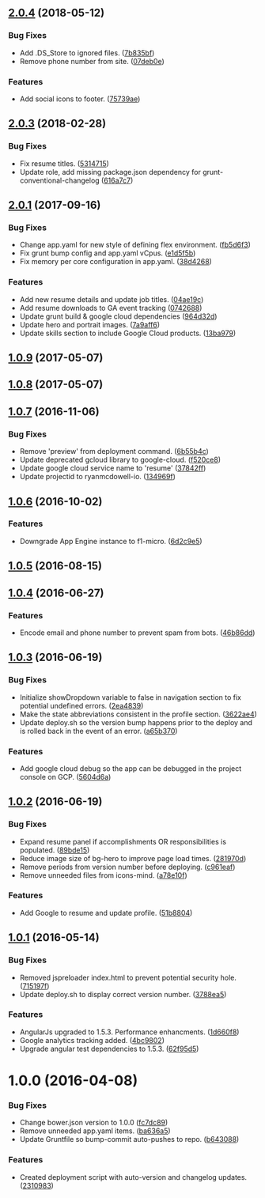 <a name="2.0.4"></a>
## [2.0.4](https://github.com/ryanmcdowell/resume/compare/v2.0.3...v2.0.4) (2018-05-12)


### Bug Fixes

* Add .DS_Store to ignored files. ([7b835bf](https://github.com/ryanmcdowell/resume/commit/7b835bf))
* Remove phone number from site. ([07deb0e](https://github.com/ryanmcdowell/resume/commit/07deb0e))


### Features

* Add social icons to footer. ([75739ae](https://github.com/ryanmcdowell/resume/commit/75739ae))



<a name="2.0.3"></a>
## [2.0.3](https://github.com/ryanmcdowell/resume/compare/v2.0.2...v2.0.3) (2018-02-28)


### Bug Fixes

* Fix resume titles. ([5314715](https://github.com/ryanmcdowell/resume/commit/5314715))
* Update role, add missing package.json dependency for grunt-conventional-changelog ([616a7c7](https://github.com/ryanmcdowell/resume/commit/616a7c7))



<a name="2.0.1"></a>
## [2.0.1](https://github.com/ryanmcdowell/resume/compare/v1.0.9...v2.0.1) (2017-09-16)


### Bug Fixes

* Change app.yaml for new style of defining flex environment. ([fb5d6f3](https://github.com/ryanmcdowell/resume/commit/fb5d6f3))
* Fix grunt bump config and app.yaml vCpus. ([e1d5f5b](https://github.com/ryanmcdowell/resume/commit/e1d5f5b))
* Fix memory per core configuration in app.yaml. ([38d4268](https://github.com/ryanmcdowell/resume/commit/38d4268))


### Features

* Add new resume details and update job titles. ([04ae19c](https://github.com/ryanmcdowell/resume/commit/04ae19c))
* Add resume downloads to GA event tracking ([0742688](https://github.com/ryanmcdowell/resume/commit/0742688))
* Update grunt build & google cloud dependencies ([964d32d](https://github.com/ryanmcdowell/resume/commit/964d32d))
* Update hero and portrait images. ([7a9aff6](https://github.com/ryanmcdowell/resume/commit/7a9aff6))
* Update skills section to include Google Cloud products. ([13ba979](https://github.com/ryanmcdowell/resume/commit/13ba979))



<a name="1.0.9"></a>
## [1.0.9](https://github.com/ryanmcdowell/resume/compare/v1.0.8...v1.0.9) (2017-05-07)



<a name="1.0.8"></a>
## [1.0.8](https://github.com/ryanmcdowell/resume/compare/v1.0.7...v1.0.8) (2017-05-07)



<a name="1.0.7"></a>
## [1.0.7](https://github.com/ryanmcdowell/resume/compare/v1.0.6...v1.0.7) (2016-11-06)


### Bug Fixes

* Remove 'preview' from deployment command. ([6b55b4c](https://github.com/ryanmcdowell/resume/commit/6b55b4c))
* Update deprecated gcloud library to google-cloud. ([f520ce8](https://github.com/ryanmcdowell/resume/commit/f520ce8))
* Update google cloud service name to 'resume' ([37842ff](https://github.com/ryanmcdowell/resume/commit/37842ff))
* Update projectid to ryanmcdowell-io. ([134969f](https://github.com/ryanmcdowell/resume/commit/134969f))



<a name="1.0.6"></a>
## [1.0.6](https://github.com/ryanmcdowell/resume/compare/v1.0.5...v1.0.6) (2016-10-02)


### Features

* Downgrade App Engine instance to f1-micro. ([6d2c9e5](https://github.com/ryanmcdowell/resume/commit/6d2c9e5))



<a name="1.0.5"></a>
## [1.0.5](https://github.com/ryanmcdowell/resume/compare/v1.0.4...v1.0.5) (2016-08-15)



<a name="1.0.4"></a>
## [1.0.4](https://github.com/ryanmcdowell/resume/compare/v1.0.3...v1.0.4) (2016-06-27)


### Features

* Encode email and phone number to prevent spam from bots. ([46b86dd](https://github.com/ryanmcdowell/resume/commit/46b86dd))



<a name="1.0.3"></a>
## [1.0.3](https://github.com/ryanmcdowell/resume/compare/v1.0.2...v1.0.3) (2016-06-19)


### Bug Fixes

* Initialize showDropdown variable to false in navigation section to fix potential undefined errors. ([2ea4839](https://github.com/ryanmcdowell/resume/commit/2ea4839))
* Make the state abbreviations consistent in the profile section. ([3622ae4](https://github.com/ryanmcdowell/resume/commit/3622ae4))
* Update deploy.sh so the version bump happens prior to the deploy and is rolled back in the event of an error. ([a65b370](https://github.com/ryanmcdowell/resume/commit/a65b370))


### Features

* Add google cloud debug so the app can be debugged in the project console on GCP. ([5604d6a](https://github.com/ryanmcdowell/resume/commit/5604d6a))



<a name="1.0.2"></a>
## [1.0.2](https://github.com/ryanmcdowell/resume/compare/v1.0.1...v1.0.2) (2016-06-19)


### Bug Fixes

* Expand resume panel if accomplishments OR responsibilities is populated. ([89bde15](https://github.com/ryanmcdowell/resume/commit/89bde15))
* Reduce image size of bg-hero to improve page load times. ([281970d](https://github.com/ryanmcdowell/resume/commit/281970d))
* Remove periods from version number before deploying. ([c961eaf](https://github.com/ryanmcdowell/resume/commit/c961eaf))
* Remove unneeded files from icons-mind. ([a78e10f](https://github.com/ryanmcdowell/resume/commit/a78e10f))


### Features

* Add Google to resume and update profile. ([51b8804](https://github.com/ryanmcdowell/resume/commit/51b8804))



<a name="1.0.1"></a>
## [1.0.1](https://github.com/ryanmcdowell/resume/compare/v1.0.0...v1.0.1) (2016-05-14)


### Bug Fixes

* Removed jspreloader index.html to prevent potential security hole. ([715197f](https://github.com/ryanmcdowell/resume/commit/715197f))
* Update deploy.sh to display correct version number. ([3788ea5](https://github.com/ryanmcdowell/resume/commit/3788ea5))


### Features

* AngularJs upgraded to 1.5.3. Performance enhancments. ([1d660f8](https://github.com/ryanmcdowell/resume/commit/1d660f8))
* Google analytics tracking added. ([4bc9802](https://github.com/ryanmcdowell/resume/commit/4bc9802))
* Upgrade angular test dependencies to 1.5.3. ([62f95d5](https://github.com/ryanmcdowell/resume/commit/62f95d5))



<a name="1.0.0"></a>
# 1.0.0 (2016-04-08)


### Bug Fixes

* Change bower.json version to 1.0.0 ([fc7dc89](https://github.com/ryanmcdowell/resume/commit/fc7dc89))
* Remove unneeded app.yaml items. ([ba636a5](https://github.com/ryanmcdowell/resume/commit/ba636a5))
* Update Gruntfile so bump-commit auto-pushes to repo. ([b643088](https://github.com/ryanmcdowell/resume/commit/b643088))

### Features

* Created deployment script with auto-version and changelog updates. ([2310983](https://github.com/ryanmcdowell/resume/commit/2310983))



